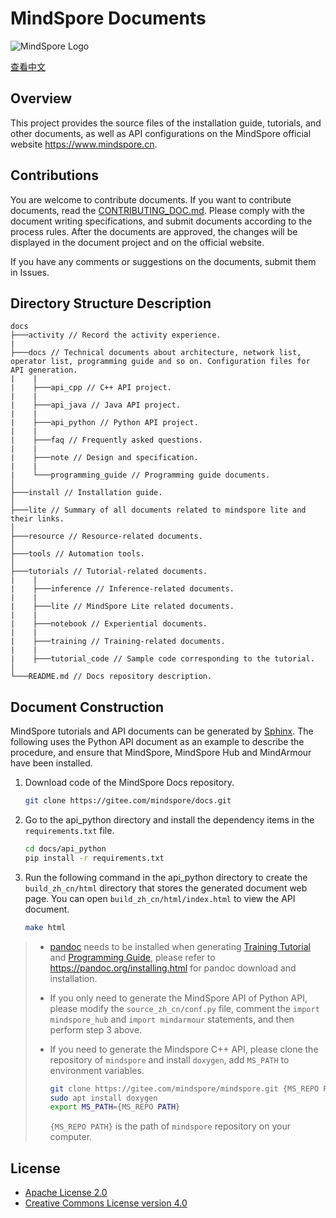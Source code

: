 ﻿# MindSpore Documents

![MindSpore Logo](resource/MindSpore-logo.png)

[查看中文](./README_CN.md)

## Overview

This project provides the source files of the installation guide, tutorials, and other documents, as well as API configurations on the MindSpore official website <https://www.mindspore.cn>.

## Contributions

You are welcome to contribute documents. If you want to contribute documents, read the [CONTRIBUTING_DOC.md](./CONTRIBUTING_DOC.md). Please comply with the document writing specifications, and submit documents according to the process rules. After the documents are approved, the changes will be displayed in the document project and on the official website.

If you have any comments or suggestions on the documents, submit them in Issues.

## Directory Structure Description

```text
docs
├───activity // Record the activity experience.
|
├───docs // Technical documents about architecture, network list, operator list, programming guide and so on. Configuration files for API generation.
|    |
|    ├───api_cpp // C++ API project.
|    |
|    ├───api_java // Java API project.
|    |
|    ├───api_python // Python API project.
|    |
|    ├───faq // Frequently asked questions.
|    |
|    ├───note // Design and specification.
|    |
|    └───programming_guide // Programming guide documents.
│
├───install // Installation guide.
│
├───lite // Summary of all documents related to mindspore lite and their links.
│
├───resource // Resource-related documents.
│
├───tools // Automation tools.
│
├───tutorials // Tutorial-related documents.
|    |
|    ├───inference // Inference-related documents.
|    |
|    ├───lite // MindSpore Lite related documents.
|    |
|    ├───notebook // Experiential documents.
|    |
|    ├───training // Training-related documents.
|    |
|    ├───tutorial_code // Sample code corresponding to the tutorial.
│
└───README.md // Docs repository description.
```

## Document Construction

MindSpore tutorials and API documents can be generated by [Sphinx](https://www.sphinx-doc.org/en/master/). The following uses the Python API document as an example to describe the procedure, and ensure that MindSpore, MindSpore Hub and MindArmour have been installed.

1. Download code of the MindSpore Docs repository.

   ```bash
   git clone https://gitee.com/mindspore/docs.git
   ```

2. Go to the api_python directory and install the dependency items in the `requirements.txt` file.

   ```bash
   cd docs/api_python
   pip install -r requirements.txt
   ```

3. Run the following command in the api_python directory to create the `build_zh_cn/html` directory that stores the generated document web page. You can open `build_zh_cn/html/index.html` to view the API document.

   ```bash
   make html
   ```

> - [pandoc](https://pandoc.org/) needs to be installed when generating [Training Tutorial](https://gitee.com/mindspore/docs/tree/master/tutorials/training) and [Programming Guide](https://gitee.com/mindspore/docs/tree/master/docs/programming_guide), please refer to <https://pandoc.org/installing.html> for pandoc download and installation.
>
> - If you only need to generate the MindSpore API of Python API, please modify the `source_zh_cn/conf.py` file, comment the `import mindspore_hub` and `import mindarmour` statements, and then perform step 3 above.
>
> - If you need to generate the Mindspore C++ API, please clone the repository of `mindspore` and install `doxygen`, add `MS_PATH` to environment variables.
>
>   ```bash
>   git clone https://gitee.com/mindspore/mindspore.git {MS_REPO PATH}
>   sudo apt install doxygen
>   export MS_PATH={MS_REPO PATH}
>   ```
>
>   `{MS_REPO PATH}` is the path of `mindspore` repository on your computer.

## License

- [Apache License 2.0](LICENSE)
- [Creative Commons License version 4.0](LICENSE-CC-BY-4.0)
